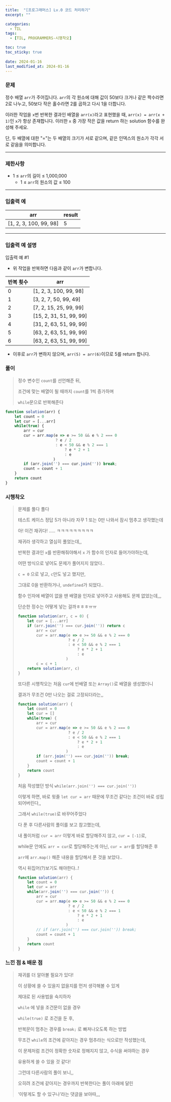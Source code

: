 ```yaml
---
title:  "[프로그래머스] Lv.0 코드 처리하기"
excerpt: ""

categories:
  - TIL
tags:
  - [TIL, PROGRAMMERS-시행착오]

toc: true
toc_sticky: true
 
date: 2024-01-16
last_modified_at: 2024-01-16
---
```



### 문제

정수 배열 `arr`가 주어집니다. `arr`의 각 원소에 대해 값이 50보다 크거나 같은 짝수라면 2로 나누고, 50보다 작은 홀수라면 2를 곱하고 다시 1을 더합니다.

이러한 작업을 `x`번 반복한 결과인 배열을 `arr(x)`라고 표현했을 때, `arr(x) = arr(x + 1)`인 `x`가 항상 존재합니다. 이러한 `x` 중 가장 작은 값을 return 하는 solution 함수를 완성해 주세요.

단, 두 배열에 대한 "="는 두 배열의 크기가 서로 같으며, 같은 인덱스의 원소가 각각 서로 같음을 의미합니다.

---

### 제한사항

- 1 ≤ `arr`의 길이 ≤ 1,000,000
    - 1 ≤ `arr`의 원소의 값 ≤ 100

---

### 입출력 예

| arr | result |
| --- | --- |
| [1, 2, 3, 100, 99, 98] | 5 |

---

### 입출력 예 설명

입출력 예 #1

- 위 작업을 반복하면 다음과 같이 `arr`가 변합니다.

| 반복 횟수 | arr |
| --- | --- |
| 0 | [1, 2, 3, 100, 99, 98] |
| 1 | [3, 2, 7, 50, 99, 49] |
| 2 | [7, 2, 15, 25, 99, 99] |
| 3 | [15, 2, 31, 51, 99, 99] |
| 4 | [31, 2, 63, 51, 99, 99] |
| 5 | [63, 2, 63, 51, 99, 99] |
| 6 | [63, 2, 63, 51, 99, 99] |

- 이후로 `arr`가 변하지 않으며, `arr(5) = arr(6)`이므로 5를 return 합니다.


### 풀이

> 정수 변수인 `count`를 선언해준 뒤,
> 
> 
> 조건에 맞는 배열이 될 때까지 `count`를 1씩 증가하며 
> 
> `while`문으로 반복해준다
> 

```jsx
function solution(arr) {
    let count = 0
    let cur = [...arr]
    while(true) {
        arr = cur
        cur = arr.map(e => e >= 50 && e % 2 === 0
                      ? e / 2 
                      : e < 50 && e % 2 === 1 
                          ? e * 2 + 1 
                          : e
                     )
        if (arr.join('') === cur.join('')) break;
        count = count + 1
    }
    return count
}
```

### 시행착오

> 문제를 풀다 풀다
> 
> 
> 테스트 케이스 정답 5가 아니라 자꾸 1 또는 0만 나와서 잠시 멈추고 생각했는데
> 
> 아! 이건 재귀다! ….. ㅋㅋㅋㅋㅋㅋㅋㅋㅋ
> 
> 재귀라 생각하고 열심히 풀었는데,, 
> 
> 반복한 결과인 `x`를 반환해줘야해서 `x` 가 함수의 인자로 들어가야하는데,
> 
> 어떤 방식으로 넣어도 문제가 풀어지지 않았다..
> 
> `c = 0` 으로 넣고, `c`만도 넣고 했지만, 
> 
> 그대로 0을 반환하거나, `undefined`가 되었다..  
> 
> 함수 인자에 배열이 없을 땐 배열을 인자로 넣어주고 사용해도 문제 없었는데,,,
> 
> 단순한 정수는 어떻게 넣는 걸까ㅎㅎㅎㅠㅠ
> 
> ```jsx
> function solution(arr, c = 0) {
>     let cur = [...arr]
>     if (arr.join('') === cur.join('')) return c
>         arr = cur
>         cur = arr.map(e => e >= 50 && e % 2 === 0
>                       ? e / 2 
>                       : e < 50 && e % 2 === 1 
>                           ? e * 2 + 1 
>                           : e
>                      )
>         c = c + 1
>     return solution(arr, c)
> }
> ```
> 
> 또다른 시행착오는 처음 `cur`에 빈배열 또는 `Array()`로 배열을 생성했더니
> 
> 결과가 무조건 0만 나오는 걸로 고정되더라는,,
> 
> ```jsx
> function solution(arr) {
>     let count = 0
>     let cur = []
>     while(true) {
>         arr = cur
>         cur = arr.map(e => e >= 50 && e % 2 === 0
>                       ? e / 2 
>                       : e < 50 && e % 2 === 1 
>                           ? e * 2 + 1 
>                           : e
>                      )
>         if (arr.join('') === cur.join('')) break;
>         count = count + 1
>     }
>     return count
> }
> ```
> 
> 처음 작성했던 방식 `while(arr.join('') === cur.join(''))`
> 
> 이렇게 하면, 바로 윗줄 `let cur = arr` 때문에 무조건 같다는 조건이 바로 성립되어버린다,,
> 
> 그래서 `while(true)`로 바꾸어주었다
> 
> 다 푼 후 다른사람의 풀이를 보고 참고했는데, 
> 
> 내 풀이처럼 `cur = arr` 이렇게 바로 할당해주지 않고, `cur = [-1]`로,
> 
> while문 안에도 `arr = cur`로 할당해주는게 아닌, `cur = arr`를 할당해준 후 
> 
> `arr`에 `arr.map()` 해준 내용을 할당해서 푼 것을 보았다.. 
> 
> 역시 뒤집어(?)보기도 해야한다..!
> 
> ```jsx
> function solution(arr) {
>     let count = 0
>     let cur = arr
>     while(arr.join('') === cur.join('')) {
>         arr = cur
>         cur = arr.map(e => e >= 50 && e % 2 === 0
>                       ? e / 2 
>                       : e < 50 && e % 2 === 1 
>                           ? e * 2 + 1 
>                           : e
>                      )
>         // if (arr.join('') === cur.join('')) break;
>         count = count + 1
>     }
>     return count
> }
> ```
> 

### 느낀 점 & 배운 점

> 재귀를 더 알아볼 필요가 있다!
> 
> 
> 이 상황에 쓸 수 있을지 없을지를 먼저 생각해볼 수 있게
> 
> 제대로 된 사용법을 숙지하자
> 
> `while` 에 넣을 조건문이 없을 경우 
> 
> `while(true)` 로 조건을 둔 후, 
> 
> 반복문이 멈추는 경우를 `break;` 로 빠져나오도록 하는 방법
> 
> 무조건 `while`의 조건에 같아지는 경우 멈추라는 식으로만 작성했는데, 
> 
> 이 문제처럼 조건이 정확한 숫자로 정해지지 않고, 수식을 써야하는 경우 
> 
> 유용하게 쓸 수 있을 것 같다! 
> 
> 그런데 다른사람의 풀이 보니,, 
> 
> 오히려 조건에 같아지는 경우까지 반복한다는 풀이 아래에 달린
> 
> ‘이렇게도 할 수 있구나’라는 댓글을 보아따,,,
>